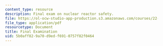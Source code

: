 ```yaml
---
content_type: resource
description: Final exam on nuclear reactor safety.
file: https://ol-ocw-studio-app-production.s3.amazonaws.com/courses/22-091-nuclear-reactor-safety-spring-2008/5b0aff829a70d9edf6910757f82f0464_MIT22_091S08_exam03.pdf
file_type: application/pdf
resourcetype: Document
title: Final Examination
uid: 5b0aff82-9a70-d9ed-f691-0757f82f0464
---
```

